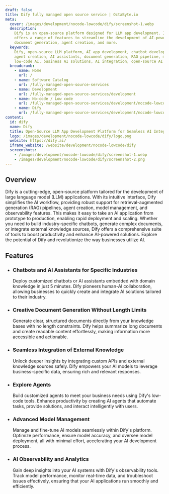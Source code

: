 ```yaml
---
draft: false
title: Dify fully managed open source service | OctaByte.io
meta:
  cover: /images/development/nocode-lowcode/dify/screenshot-1.webp
  description:
    Dify is an open-source platform designed for LLM app development. It
    offers a range of features to streamline the development of AI-powered chatbots,
    document generation, agent creation, and more.
  keywords:
    Dify, open-source LLM platform, AI app development, chatbot development,
    agent creation, AI assistants, document generation, RAG pipeline, model management,
    low-code AI, business AI solutions, AI integration, open-source AI tools
  breadcrumb:
    - name: Home
      url: /
    - name: Software Catalog
      url: /fully-managed-open-source-services
    - name: Development
      url: /fully-managed-open-source-services/development
    - name: No-code / Low code
      url: /fully-managed-open-source-services/development/nocode-lowcode
    - name: Dify
      url: /fully-managed-open-source-services/development/nocode-lowcode/dify
content:
  id: dify
  name: Dify
  title: Open-Source LLM App Development Platform for Seamless AI Integration
  logo: /images/development/nocode-lowcode/dify/logo.png
  website: https://dify.ai/
  iframe_website: /website/development/nocode-lowcode/dify
  screenshots:
    - /images/development/nocode-lowcode/dify/screenshot-1.webp
    - /images/development/nocode-lowcode/dify/screenshot-2.png
---
```


## Overview

Dify is a cutting-edge, open-source platform tailored for the development of large language model (LLM) applications. With its intuitive interface, Dify simplifies the AI workflow, providing robust support for retrieval-augmented generation (RAG) pipelines, agent creation, model management, and observability features. This makes it easy to take an AI application from prototype to production, enabling rapid deployment and scaling. Whether you need to build industry-specific chatbots, generate complex documents, or integrate external knowledge sources, Dify offers a comprehensive suite of tools to boost productivity and enhance AI-powered solutions. Explore the potential of Dify and revolutionize the way businesses utilize AI.

## Features

- ### Chatbots and AI Assistants for Specific Industries

  Deploy customized chatbots or AI assistants embedded with domain knowledge in just 5 minutes. Dify pioneers human-AI collaboration, allowing businesses to quickly create and integrate AI solutions tailored to their industry.

- ### Creative Document Generation Without Length Limits

  Generate clear, structured documents directly from your knowledge bases with no length constraints. Dify helps summarize long documents and create readable content effortlessly, making information more accessible and actionable.

- ### Seamless Integration of External Knowledge

  Unlock deeper insights by integrating custom APIs and external knowledge sources safely. Dify empowers your AI models to leverage business-specific data, ensuring rich and relevant responses.

- ### Explore Agents

  Build customized agents to meet your business needs using Dify's low-code tools. Enhance productivity by creating AI agents that automate tasks, provide solutions, and interact intelligently with users.

- ### Advanced Model Management

  Manage and fine-tune AI models seamlessly within Dify's platform. Optimize performance, ensure model accuracy, and oversee model deployment, all with minimal effort, accelerating your AI development process.

- ### AI Observability and Analytics

  Gain deep insights into your AI systems with Dify's observability tools. Track model performance, monitor real-time data, and troubleshoot issues effectively, ensuring that your AI applications run smoothly and efficiently.
